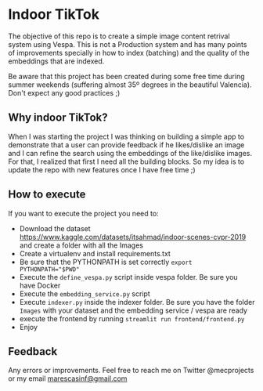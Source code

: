 # Indoor TikTok

The objective of this repo is to create a simple image content retrival system using Vespa.
This is not a Production system and has many points of improvements specially in how to index (batching) and the quality
of the embeddings that are indexed.

Be aware that this project has been created during some free time during summer
weekends (suffering almost 35º degrees
in the beautiful Valencia). Don't expect any good practices ;)

## Why indoor TikTok?

When I was starting the project I was thinking on building a simple app to demonstrate that a user can provide feedback
if he likes/dislike an image and I can refine the search using the embeddings of the like/dislike images. For that, I
realized that first I need all the building blocks. So my idea is to update the repo with new features once I have free
time ;)

## How to execute
If you want to execute the project you need to:

* Download the dataset https://www.kaggle.com/datasets/itsahmad/indoor-scenes-cvpr-2019 and create a folder with all the
  Images
* Create a virtualenv and install requirements.txt
* Be sure that the PYTHONPATH is set correctly `export PYTHONPATH="$PWD"`
* Execute the `define_vespa.py` script inside vespa folder. Be sure you have Docker
* Execute the `embedding_service.py` script
* Execute `indexer.py` inside the indexer folder. Be sure you have the folder `Images` with your dataset and the
  embedding service / vespa are ready
* execute the frontend by running `streamlit run frontend/frontend.py`
* Enjoy

## Feedback

Any errors or improvements. Feel free to reach me on Twitter @mecprojects or my email marescasinf@gmail.com


